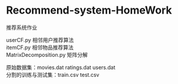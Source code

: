 # Recommend-system-HomeWork
推荐系统作业
 
userCF.py 相邻用户推荐算法<br/>
itemCF.py 相邻物品推荐算法<br/>
MatrixDecomposition.py 矩阵分解<br/>

原始数据集：movies.dat ratings.dat users.dat<br/>
分割的训练与测试集：train.csv test.csv<br/>
